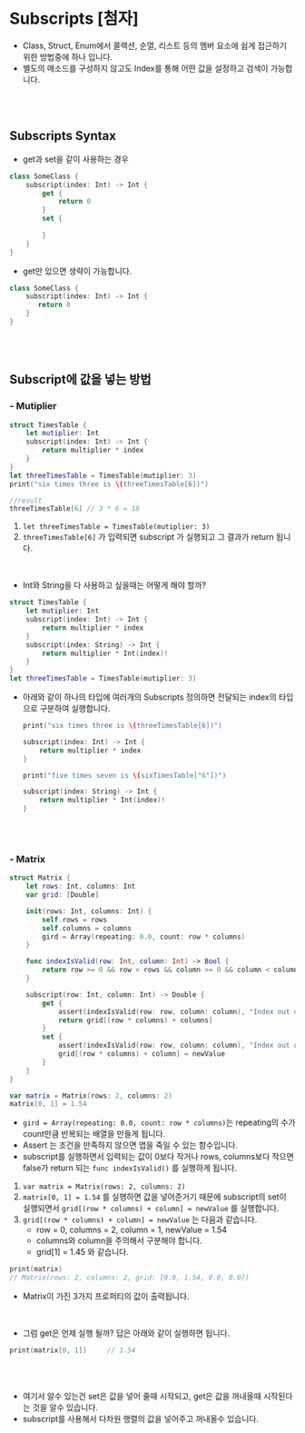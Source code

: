 # Subscripts [첨자]

- Class, Struct, Enum에서 콜렉션, 순열, 리스트 등의 멤버 요소에 쉽게 접근하기 위한 방법중에 하나 입니다.
- 별도의 메소드를 구성하지 않고도 Index를 통해 어떤 값을 설정하고 검색이 가능합니다.

<br>

<br>

## Subscripts Syntax

- get과 set을 같이 사용하는 경우

```swift
class SomeClass {
    subscript(index: Int) -> Int {
        get {
            return 0
        }
        set {
            
        }
    }
}
```

- get만 있으면 생략이 가능합니다.

```swift
class SomeClass {
    subscript(index: Int) -> Int {
       return 0
    }
}
```

<br>

<br>

## Subscript에 값을 넣는 방법

### - Mutiplier

```swift
struct TimesTable {
    let mutiplier: Int
    subscript(index: Int) -> Int {
        return multiplier * index
    }
}
let threeTimesTable = TimesTable(mutiplier: 3)
print("six times three is \(threeTimesTable[6])")
```

```swift
//result
threeTimesTable[6] // 3 * 6 = 18
```

1. `let threeTimesTable = TimesTable(mutiplier: 3)`
2. `threeTimesTable[6]` 가 입력되면 subscript 가 실행되고 그 결과가 return 됩니다.

<br>

- Int와 String을 다 사용하고 싶을때는 어떻게 해야 할까?

```swift
struct TimesTable {
    let mutiplier: Int
    subscript(index: Int) -> Int {
        return multiplier * index
    }
    subscript(index: String) -> Int {
        return multiplier * Int(index)!
    }
}
let threeTimesTable = TimesTable(mutiplier: 3)
```

- 아래와 같이 하나의 타입에 여러개의 Subscripts 정의하면 전달되는 index의 타입으로 구분하여 실행합니다.

  ```swift
  print("six times three is \(threeTimesTable[6])")
  
  subscript(index: Int) -> Int {
      return multiplier * index
  }
  ```

  ```swift
  print("five times seven is \(sixTimesTable["6"])")
  
  subscript(index: String) -> Int {
      return multiplier * Int(index)!
  }
  ```

<br>

<br>

### - Matrix

```swift
struct Matrix {
    let rows: Int, columns: Int
    var grid: [Double]

    init(rows: Int, columns: Int) {
        self.rows = rows
        self.columns = columns
        gird = Array(repeating: 0.0, count: row * columns)
    }

    func indexIsValid(row: Int, column: Int) -> Bool {
        return row >= 0 && row < rows && column >= 0 && column < columns
    }

    subscript(row: Int, column: Int) -> Double {
        get {
            assert(indexIsValid(row: row, column: column), "Index out of range")
            return grid[(row * columns) + columns]
        }
        set {
            assert(indexIsValid(row: row, column: column), "Index out of range")
            grid[(row * columns) + column] = newValue
        }
    }
}

var matrix = Matrix(rows: 2, columns: 2)
matrix[0, 1] = 1.54
```

- `gird = Array(repeating: 0.0, count: row * columns)`는 repeating의 수가 count만큼 반복되는 배열을 만들게 됩니다.
- Assert 는 조건을 만족하지 않으면 앱을 죽일 수 있는 함수입니다.
- subscript를 실행하면서 입력되는 값이 0보다 작거나 rows, columns보다 작으면 false가 return 되는 `func indexIsValid()` 를 실행하게 됩니다.

1. `var matrix = Matrix(rows: 2, columns: 2)`
2. `matrix[0, 1] = 1.54` 를 실행하면 값을 넣어준거기 때문에 subscript의 set이 실행되면서 `grid[(row * columns) + column] = newValue` 를 실행합니다.
3. `grid[(row * columns) + column] = newValue` 는 다음과 같습니다.
   - row = 0, columns = 2, column = 1, newValue = 1.54
   - columns와 column을 주의해서 구분해야 합니다.
   - grid[1] = 1.45 와 같습니다.

```swift
print(matrix)
// Matrix(rows: 2, columns: 2, grid: [0.0, 1.54, 0.0, 0.0])
```

- Matrix이 가진 3가지 프로퍼티의 값이 출력됩니다.

<br>

- 그럼 get은 언제 실행 될까? 답은 아래와 같이 실행하면 됩니다.

```swift
print(matrix[0, 1])		// 1.54
```

<br>

<br>

- 여기서 알수 있는건 set은 값을 넣어 줄때 시작되고, get은 값을 꺼내올때 시작된다는 것을 알수 있습니다.
- subscript를 사용해서 다차원 행렬의 값을 넣어주고 꺼내올수 있습니다.

